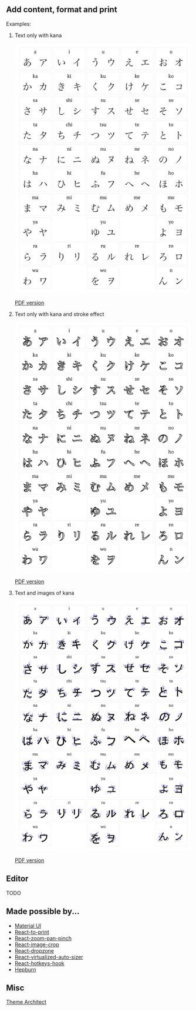 ## Add content, format and print

Examples:

1. Text only with kana

   ![Image](./resources/kana.jpg)

   [PDF version](./resources/kana.pdf)


2. Text only with kana and stroke effect

   ![Image](./resources/kana-stroke.jpg)

   [PDF version](./resources/kana-stroke.pdf)


3. Text and images of kana

   ![Image](./resources/kana-wiki.jpg)

   [PDF version](./resources/kana-wiki.pdf)

## Editor

TODO

## Made possible by...

- [Material UI](https://mui.com/)
- [React-to-print](https://github.com/gregnb/react-to-print)
- [React-zoom-pan-pinch](https://github.com/prc5/react-zoom-pan-pinch)
- [React-image-crop](https://github.com/DominicTobias/react-image-crop)
- [React-dropzone](https://github.com/react-dropzone/react-dropzone)
- [React-virtualized-auto-sizer](https://github.com/bvaughn/react-virtualized-auto-sizer/)
- [React-hotkeys-hook](https://johannesklauss.github.io/react-hotkeys-hook/)
- [Hepburn](https://github.com/lovell/hepburn)

## Misc

[Theme Architect](https://github.com/pages-themes/architect)
